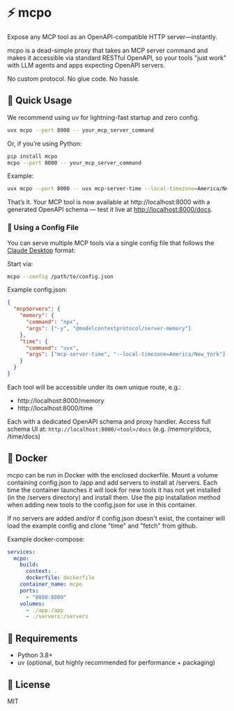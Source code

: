 # ⚡️ mcpo

Expose any MCP tool as an OpenAPI-compatible HTTP server—instantly.

mcpo is a dead-simple proxy that takes an MCP server command and makes it accessible via standard RESTful OpenAPI, so your tools "just work" with LLM agents and apps expecting OpenAPI servers.

No custom protocol. No glue code. No hassle.

## 🚀 Quick Usage

We recommend using uv for lightning-fast startup and zero config.

```bash
uvx mcpo --port 8000 -- your_mcp_server_command
```

Or, if you’re using Python:

```bash
pip install mcpo
mcpo --port 8000 -- your_mcp_server_command
```

Example:

```bash
uvx mcpo --port 8000 -- uvx mcp-server-time --local-timezone=America/New_York
```

That’s it. Your MCP tool is now available at http://localhost:8000 with a generated OpenAPI schema — test it live at [http://localhost:8000/docs](http://localhost:8000/docs).


### 🔄 Using a Config File

You can serve multiple MCP tools via a single config file that follows the [Claude Desktop](https://modelcontextprotocol.io/quickstart/user) format:

Start via:

```bash
mcpo --config /path/to/config.json
```

Example config.json:

```json
{
  "mcpServers": {
    "memory": {
      "command": "npx",
      "args": ["-y", "@modelcontextprotocol/server-memory"]
    },
    "time": {
      "command": "uvx",
      "args": ["mcp-server-time", "--local-timezone=America/New_York"]
    }
  }
}
```

Each tool will be accessible under its own unique route, e.g.:
- http://localhost:8000/memory
- http://localhost:8000/time

Each with a dedicated OpenAPI schema and proxy handler. Access full schema UI at: `http://localhost:8000/<tool>/docs`  (e.g. /memory/docs, /time/docs)

## 🐋 Docker

mcpo can be run in Docker with the enclosed dockerfile. Mount a volume containing config.json to /app and add servers to install at /servers. Each time the container launches it will look for new tools it has not yet installed (in the /servers directory) and install them. Use the pip installation method when adding new tools to the config.json for use in this container.

If no servers are added and/or if config.json doesn't exist, the container will load the example config and clone "time" and "fetch" from github.

Example docker-compose:

```yaml
services:
  mcpo:
    build:
      context: .
      dockerfile: dockerfile
    container_name: mcpo
    ports:
      - "8080:8000"
    volumes:
      - ./app:/app
      - ./servers:/servers
```

## 🔧 Requirements

- Python 3.8+
- uv (optional, but highly recommended for performance + packaging)

## 🪪 License

MIT